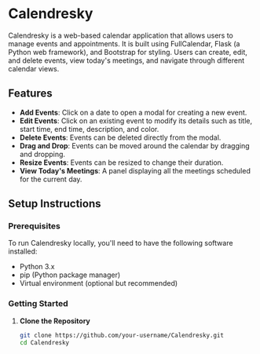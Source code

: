 # Calendresky

Calendresky is a web-based calendar application that allows users to manage events and appointments. It is built using FullCalendar, Flask (a Python web framework), and Bootstrap for styling. Users can create, edit, and delete events, view today's meetings, and navigate through different calendar views.

## Features

- **Add Events**: Click on a date to open a modal for creating a new event.
- **Edit Events**: Click on an existing event to modify its details such as title, start time, end time, description, and color.
- **Delete Events**: Events can be deleted directly from the modal.
- **Drag and Drop**: Events can be moved around the calendar by dragging and dropping.
- **Resize Events**: Events can be resized to change their duration.
- **View Today's Meetings**: A panel displaying all the meetings scheduled for the current day.

## Setup Instructions

### Prerequisites

To run Calendresky locally, you'll need to have the following software installed:

- Python 3.x
- pip (Python package manager)
- Virtual environment (optional but recommended)

### Getting Started

1. **Clone the Repository**

   ```bash
   git clone https://github.com/your-username/Calendresky.git
   cd Calendresky

